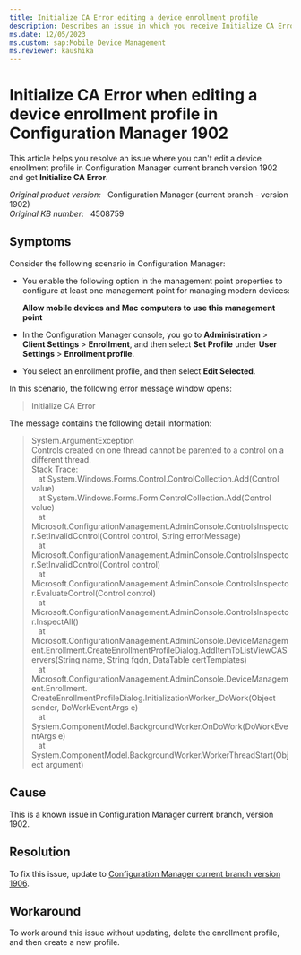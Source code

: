 ```yaml
---
title: Initialize CA Error editing a device enrollment profile
description: Describes an issue in which you receive Initialize CA Error when you try to edit a device enrollment profile in Configuration Manager current branch version 1902.
ms.date: 12/05/2023
ms.custom: sap:Mobile Device Management
ms.reviewer: kaushika
---
```

# Initialize CA Error when editing a device enrollment profile in Configuration Manager 1902

This article helps you resolve an issue where you can't edit a device enrollment profile in Configuration Manager current branch version 1902 and get **Initialize CA Error**.

_Original product version:_ &nbsp; Configuration Manager (current branch - version 1902)  
_Original KB number:_ &nbsp; 4508759

## Symptoms

Consider the following scenario in Configuration Manager:

- You enable the following option in the management point properties to configure at least one management point for managing modern devices:

  **Allow mobile devices and Mac computers to use this management point**

- In the Configuration Manager console, you go to **Administration** > **Client Settings** > **Enrollment**, and then select **Set Profile** under **User Settings** > **Enrollment profile**.
- You select an enrollment profile, and then select **Edit Selected**.

In this scenario, the following error message window opens:

> Initialize CA Error

The message contains the following detail information:

> System.ArgumentException  
> Controls created on one thread cannot be parented to a control on a different thread.  
> Stack Trace:  
&nbsp; &nbsp;at System.Windows.Forms.Control.ControlCollection.Add(Control value)  
&nbsp; &nbsp;at System.Windows.Forms.Form.ControlCollection.Add(Control value)  
&nbsp; &nbsp;at Microsoft.ConfigurationManagement.AdminConsole.ControlsInspector.SetInvalidControl(Control control, String errorMessage)  
&nbsp; &nbsp;at Microsoft.ConfigurationManagement.AdminConsole.ControlsInspector.SetInvalidControl(Control control)  
&nbsp; &nbsp;at Microsoft.ConfigurationManagement.AdminConsole.ControlsInspector.EvaluateControl(Control control)  
&nbsp; &nbsp;at Microsoft.ConfigurationManagement.AdminConsole.ControlsInspector.InspectAll()  
&nbsp; &nbsp;at Microsoft.ConfigurationManagement.AdminConsole.DeviceManagement.Enrollment.CreateEnrollmentProfileDialog.AddItemToListViewCAServers(String name, String fqdn, DataTable certTemplates)  
&nbsp; &nbsp;at Microsoft.ConfigurationManagement.AdminConsole.DeviceManagement.Enrollment. CreateEnrollmentProfileDialog.InitializationWorker_DoWork(Object sender, DoWorkEventArgs e)  
&nbsp; &nbsp;at System.ComponentModel.BackgroundWorker.OnDoWork(DoWorkEventArgs e)  
&nbsp; &nbsp;at System.ComponentModel.BackgroundWorker.WorkerThreadStart(Object argument)

## Cause

This is a known issue in Configuration Manager current branch, version 1902.

## Resolution

To fix this issue, update to [Configuration Manager current branch version 1906](/mem/configmgr/core/plan-design/changes/whats-new-in-version-1906).

## Workaround

To work around this issue without updating, delete the enrollment profile, and then create a new profile.
